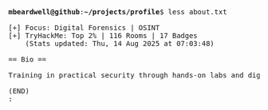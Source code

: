<pre>

<strong>mbeardwell@github</strong>:<strong>~/projects/profile</strong>$ less about.txt

[+] Focus: Digital Forensics | OSINT
[+] TryHackMe: Top 2% | 116 Rooms | 17 Badges
    (Stats updated: Thu, 14 Aug 2025 at 07:03:48)

== Bio ==

Training in practical security through hands-on labs and digital investigations.

(END)
:
</pre>
